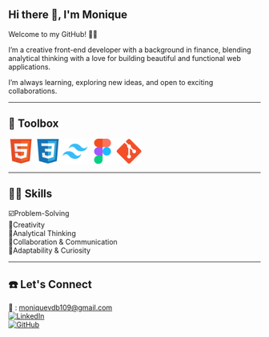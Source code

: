## Hi there 👋, I'm Monique

Welcome to my GitHub! 👩‍💻

I’m a creative front-end developer with a background in finance, blending analytical thinking with a love for building beautiful and functional web applications.

I’m always learning, exploring new ideas, and open to exciting collaborations.

- - -

## 🧰 Toolbox

<img src="https://github.com/devicons/devicon/blob/master/icons/html5/html5-original.svg" alt="HTML 5 Logo" width="50" height="50"> <img src="https://github.com/devicons/devicon/blob/master/icons/css3/css3-original.svg" alt="CSS 3 Logo" width="50" height="50"> <img src="https://github.com/devicons/devicon/blob/master/icons/tailwindcss/tailwindcss-original.svg" alt="Tailwind Logo" width="50" height="50"> <img src="https://github.com/devicons/devicon/blob/master/icons/figma/figma-original.svg" alt="Figma Logo" width="50" height="50"> <img src="https://github.com/devicons/devicon/blob/master/icons/git/git-original.svg" alt="Git Logo" width="50" height="50">

- - - 

## 👩‍🏫 Skills

☑️Problem-Solving  
🎨Creativity  
🧮Analytical Thinking  
🤝Collaboration & Communication  
🧐Adaptability & Curiosity  

- - -

## ☎️ Let's Connect
📧 : moniquevdb109@gmail.com  
[![LinkedIn](https://img.shields.io/badge/LinkedIn-Connect-blue)](http://linkedin.com/in/monique-van-den-berg)  
[![GitHub](https://img.shields.io/badge/GitHub-Profile-black?logo=github)](https://github.com/Moniquevdb109)









